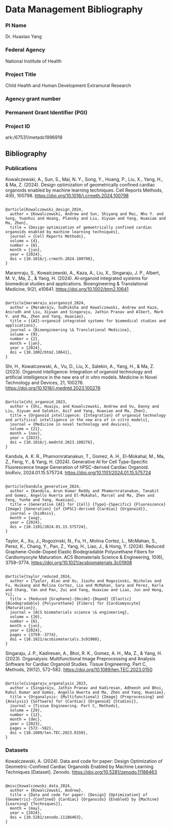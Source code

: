 # Data Management Bibliography

### PI Name
Dr. Huaxiao Yang

### Federal Agency
National Institute of Health 

### Project Title 
Child Health and Human Development Extramural Research

### Agency grant number

### Permanent Grant Identifier (PGI)

### Project ID 
ark:/67531/metadc1996918

## Bibliography 

### Publications

Kowalczewski, A., Sun, S., Mai, N. Y., Song, Y., Hoang, P., Liu, X., Yang, H., & Ma, Z. (2024). Design optimization of geometrically confined cardiac organoids enabled by machine learning techniques. Cell Reports Methods, 4(6), 100798. https://doi.org/10.1016/j.crmeth.2024.100798

```

@article{Kowalczewski_design_2024,
  author = {Kowalczewski, Andrew and Sun, Shiyang and Mai, Nhu Y. and Song, Yuanhui and Hoang, Plansky and Liu, Xiyuan and Yang, Huaxiao and Ma, Zhen},
  title = {Design optimization of gemoetrically confined cardiac organoids enabled by machine learning techniques},
  journal = {Cell Reports Methods},
  volume = {4},
  number = {6},
  month = {jun},
  year = {2024},
  doi = {10.1016/j.crmeth.2024.100798},
}
```

Maramraju, S., Kowalczewski, A., Kaza, A., Liu, X., Singaraju, J. P., Albert, M. V., Ma, Z., & Yang, H. (2024). AI‐organoid integrated systems for biomedical studies and applications. Bioengineering & Translational Medicine, 9(2), e10641. https://doi.org/10.1002/btm2.10641

```

@article{maramraju_aiorganoid_2024,
  author = {Maramraju, Sudhiksha and Kowalczewski, Andrew and Kaza, Anirudh and Liu, Xiyuan and Singaraju, Jathin Pranav and Albert, Mark V. and Ma, Zhen and Yang, Huaxiao},
  title = {{AI}-organoid integrated systems for biomedical studies and applications},
  journal = {Bioengineering \& Translational Medicine},
  volume = {9},
  number = {2},
  month = {jan},
  year = {2024},
  doi = {10.1002/btm2.10641},
}
```

Shi, H., Kowalczewski, A., Vu, D., Liu, X., Salekin, A., Yang, H., & Ma, Z. (2023). Organoid intelligence: Integration of organoid technology and artificial intelligence in the new era of in vitro models. Medicine in Novel Technology and Devices, 21, 100276. https://doi.org/10.1016/j.medntd.2023.100276

```

@article{shi_organoid_2023,
  author = {Shi, Huaiyu, and Kowalczewski, Andrew and Vu, Danny and Liu, Xiyuan and Salekin, Asif and Yang, Huaxiao and Ma, Zhen},
  title = {Organoid intelligence: {Integration} of organoid technology and artifiical intelligence in the new era of in vitro models},
  journal = {Medicine in novel technology and devices},
  volume = {21},
  month = {nov},
  year = {2023},
  doi = {10.1016/j.medntd.2023.100276},
}
```

Kandula, A. K. R., Phamornratanakun, T., Gomez, A. H., El-Mokahal, M., Ma, Z., Feng, Y., & Yang, H. (2024). Generative AI for Cell Type-Specific Fluorescence Image Generation of hPSC-derived Cardiac Organoid. bioRxiv, 2024.01.15.575724. https://doi.org/10.1101/2024.01.15.575724

```

@article{kandula_generative_2024,
  author = {Kandula, Arun Kumar Reddy and Phamornratanakun, Tanakit and Gomez, Angello Huerta and El-Mokahal, Marcel and Ma, Zhen and Feng, Yunhe and Yang, Huaxiao},
  title = {Generative {AI} for {Cell} {Type}-{Specific} {Fluorescence} {Image} {Generation} {of {hPSC}-derived {Cardiac} {Organoid}},
  journal = {bioRxiv},
  month = {aug},
  year = {2024},
  doi = {10.1101/2024.01.15.575724},
}
```

Taylor, A., Xu, J., Rogozinski, N., Fu, H., Molina Cortez, L., McMahan, S., Perez, K., Chang, Y., Pan, Z., Yang, H., Liao, J., & Hong, Y. (2024). Reduced Graphene-Oxide-Doped Elastic Biodegradable Polyurethane Fibers for Cardiomyocyte Maturation. ACS Biomaterials Science & Engineering, 10(6), 3759–3774. https://doi.org/10.1021/acsbiomaterials.3c01908

```

@article{taylor_reduced_2024,
  author = {Tyalor, Alan and Xu, Jiazhu and Rogozinski, Nicholas and Fu, Huikang and Molina Cortez, Lia and McMahan, Sara and Perez, Karla and Chang, Yan and Pan, Zui and Yang, Huaxiao and Liao, Jun and Hong, Yi},
  title = {Reduced {Graphene}-{Oxide}-{Doped} {Elastic} {Biodegradable} {Polyurethane} {Fibers} for {Cardiomyocyte} {Maturation}},
  journal = {ACS biomaterials science \& engineering},
  volume = {10},
  number = {6},
  month = {jun},
  year = {2024},
  pages = {3759--3774},
  doi = {10.1021/acsbiomaterials.3c01908},
}
```

Singaraju, J. P., Kadiresan, A., Bhoi, R. K., Gomez, A. H., Ma, Z., & Yang, H. (2023). Organalysis: Multifunctional Image Preprocessing and Analysis Software for Cardiac Organoid Studies. Tissue Engineering. Part C, Methods, 29(12), 572–582. https://doi.org/10.1089/ten.TEC.2023.0150

```

@article{singaraju_organalysis_2023,
  author = {Singaraju, Jathin Pranav and Kadiresan, Adheesh and Bhoi, Rahul Kumar and Gomez, Angello Huerta and Ma, Zhen and Yang, Huaxiao},
  title = {Organalysis: {Multifunctional} {Image} {Preprocessing} and {Analysis} {Software} for {Cardiac} {Organoid} {Studies}},
  journal = {Tissue Engineering. Part C, Methods},
  volume = {29},
  number = {12},
  month = {dec},
  year = {2023},
  pages = {572--582},
  doi = {10.1089/ten.TEC.2023.0150},
}
```

### Datasets

Kowalczewski, A. (2024). Data and code for paper: Design Optimization of Geometric-Confined Cardiac Organoids Enabled by Machine Learning Techniques [Dataset]. Zenodo. https://doi.org/10.5281/zenodo.11186463

```

@misc{kowalczewski_data_2024,
  author = {Kowalczewski, Andrew},
  title = {Data and code for paper: {Design} {Optimization} of {Geometric}-{Confined} {Cardiac} {Organoids} {Enabled} by {Machine} {Learning} {Techniques}},
  month = {may},
  year = {2024},
  doi = {10.5281/zenodo.11186463},
}
```

